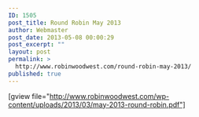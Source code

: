 ```yaml
---
ID: 1505
post_title: Round Robin May 2013
author: Webmaster
post_date: 2013-05-08 00:00:29
post_excerpt: ""
layout: post
permalink: >
  http://www.robinwoodwest.com/round-robin-may-2013/
published: true
---
```

[gview file="http://www.robinwoodwest.com/wp-content/uploads/2013/03/may-2013-round-robin.pdf"]